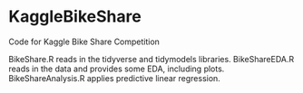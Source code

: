 # KaggleBikeShare
Code for Kaggle Bike Share Competition

BikeShare.R reads in the tidyverse and tidymodels libraries.
BikeShareEDA.R reads in the data and provides some EDA, including plots.
BikeShareAnalysis.R applies predictive linear regression.
